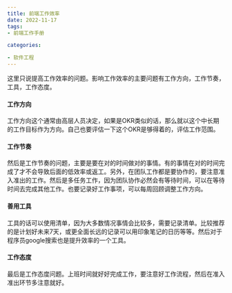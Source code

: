 ```yaml
---
title: 前端工作效率
date: 2022-11-17
tags: 
- 前端工作手册

categories:

- 软件工程
---
```


这里只说提高工作效率的问题。影响工作效率的主要问题有工作方向，工作节奏，工具，工作态度。

#### 工作方向

工作方向这个通常由高层人员决定，如果是OKR类似的话，那么就以这个中长期的工作目标作为方向。自己也要评估一下这个OKR是够得着的，评估工作范围。

#### 工作节奏

然后是工作节奏的问题，主要是要在对的时间做对的事情。有的事情在对的时间完成了才不会导致后面的低效率或返工。另外，在团队工作都是要协作的，要注意准入准出的工作。然后是多任务工作，因为团队协作必然会有等待时间，可以在等待时间去完成其他工作。也要记录好工作事项，可以每周回顾调整工作方向。

#### 善用工具

工具的话可以使用清单，因为大多数情况事情会比较多，需要记录清单。比较推荐的是计划好未来7天，或更全面长远的记录可以用印象笔记的日历等等。然后对于程序员google搜索也是提升效率的一个工具。

#### 工作态度

最后是工作态度问题。上班时间就好好完成工作，要注意好工作流程，然后在准入准出环节多注意就好。



